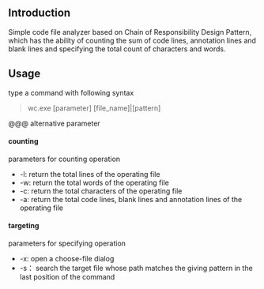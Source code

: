## Introduction
Simple code file analyzer based on Chain of Responsibility Design Pattern, which has the ability of counting the sum of code lines, annotation lines and blank lines and specifying the total count of characters and words. 

## Usage
type a command with following syntax
> wc.exe [parameter] [file_name]|[pattern]

@@@ alternative parameter
#### counting
parameters for counting operation
- -l: return the total lines of the operating file
- -w: return the total words of the operating file
- -c: return the total characters of the operating file
- -a: return the total code lines, blank lines and annotation lines of the operating file

#### targeting
parameters for specifying operation 
- -x:  open a choose-file dialog
- -s： search the target file whose path matches the giving pattern in the last position of the command
